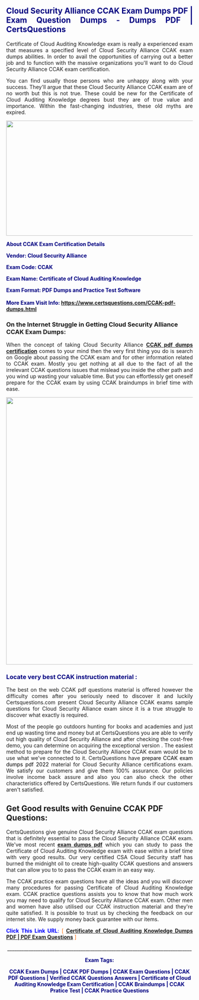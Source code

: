 <h2 style="text-align: justify;"><span style="color: #000080;">Cloud Security Alliance CCAK Exam Dumps PDF | Exam Question Dumps - Dumps PDF | CertsQuestions</span></h2>
<p style="text-align: justify;">Certificate of Cloud Auditing Knowledge exam is really a experienced exam that measures a specified level of Cloud Security Alliance  CCAK exam dumps abilities. In order to avail the opportunities of carrying out a better job and to function with the massive organizations you'll want to do Cloud Security Alliance CCAK exam certification.</p>
<p style="text-align: justify;">You can find usually those persons who are unhappy along with your success. They'll argue that these Cloud Security Alliance  CCAK exam are of no worth but this is not true. These could be new for the Certificate of Cloud Auditing Knowledge degrees bust they are of true value and importance. Within the fast-changing industries, these old myths are expired.</p>
<p><img style="display: block; margin-left: auto; margin-right: auto;" src="https://i.imgur.com/eaP4ae9.png" width="840" height="310" /></p>
<p><span style="color: #000080;"><strong>About CCAK Exam Certification Details</strong></span></p>
<p><span style="color: #000080;"><strong>Vendor: Cloud Security Alliance<br /></strong></span></p>
<p><span style="color: #000080;"><strong>Exam Code: CCAK</strong></span></p>
<p><span style="color: #000080;"><strong>Exam Name: Certificate of Cloud Auditing Knowledge</strong></span></p>
<p><span style="color: #000080;"><strong>Exam Format: PDF Dumps and Practice Test Software<br /><br />More Exam Visit Info: <span style="color: #ff6600;"><a href="https://www.certsquestions.com/CCAK-pdf-dumps.html">https://www.certsquestions.com/CCAK-pdf-dumps.html</a></span></strong></span></p>
<h3>On the Internet Struggle in Getting Cloud Security Alliance CCAK Exam Dumps:</h3>
<p style="text-align: justify;">When the concept of taking Cloud Security Alliance <a href="https://www.certsquestions.com/CCAK-pdf-dumps.html"><strong> CCAK pdf dumps certification</strong></a> comes to your mind then the very first thing you do is search on Google about passing the CCAK exam and for other information related to CCAK exam. Mostly you get nothing at all due to the fact of all the irrelevant CCAK questions issues that mislead you inside the other path and you wind up wasting your valuable time. But you can effortlessly get oneself prepare for the CCAK exam by using CCAK braindumps in brief time with ease.</p>
<p><a href="https://www.certsquestions.com/CCAK-pdf-dumps.html"><img style="display: block; margin-left: auto; margin-right: auto;" src="https://i.imgur.com/pxhoKQ2.png" width="720" /></a></p>
<h3><span style="color: #000080;">Locate very best  CCAK instruction material :</span></h3>
<p style="text-align: justify;">The best on the web CCAK pdf questions material is offered however the difficulty comes after you seriously need to discover it and luckily Certsquestions.com present Cloud Security Alliance CCAK exams sample questions for Cloud Security Alliance  exam since it is a true struggle to discover what exactly is required.</p>
<p style="text-align: justify;">Most of the people go outdoors hunting for books and academies and just end up wasting time and money but at CertsQuestions you are able to verify out high quality of Cloud Security Alliance  and after checking the cost-free demo, you can determine on acquiring the exceptional version . The easiest method to prepare for the Cloud Security Alliance CCAK exam would be to use what we've connected to it. CertsQuestions have <span style="color: #000000;">prepare CCAK exam dumps pdf 2022</span> material for Cloud Security Alliance certifications exam. We satisfy our customers and give them 100% assurance. Our policies involve income back assure and also you can also check the other characteristics offered by CertsQuestions. We return funds if our customers aren't satisfied.</p>
<h2>Get Good results with Genuine CCAK PDF Questions:</h2>
<p style="text-align: justify;">CertsQuestions give genuine Cloud Security Alliance CCAK exam questions that is definitely essential to pass the Cloud Security Alliance  CCAK exam. We've most recent<strong>&nbsp;<a href="https://www.certsquestions.com/">exam dumps pdf</a></strong>&nbsp;which you can study to pass the Certificate of Cloud Auditing Knowledge exam with ease within a brief time with very good results. Our very certified CSA Cloud Security staff has burned the midnight oil to create high-quality CCAK questions and answers that can allow you to to pass the CCAK exam in an easy way.</p>
<p style="text-align: justify;">The CCAK practice exam questions have all the ideas and you will discover many procedures for passing Certificate of Cloud Auditing Knowledge exam. CCAK practice questions assists you to know that how much work you may need to qualify for Cloud Security Alliance  CCAK exam. Other men and women have also utilised our CCAK instruction material and they're quite satisfied. It is possible to trust us by checking the feedback on our internet site. We supply money back guarantee with our items.</p>
<p style="text-align: justify;"><span style="color: #0000ff;"><strong>Click This Link URL</strong>:</span> <span style="color: #ff6600;">[ <strong><a href="https://www.certsquestions.com/csa-cloud-security-certification.html">Certificate of Cloud Auditing Knowledge Dumps PDF | PDF Exam Questions</a></strong> ]</span></p>
<p style="text-align: center;">______________________________________________________________________________</p>
<p style="text-align: center;"><span style="color: #000080;"><strong>Exam Tags:</strong></span></p>
<p style="text-align: center;"><span style="color: #000080;"><strong>CCAK Exam Dumps | CCAK PDF Dumps | CCAK Exam Questions | CCAK PDF Questions | Verified CCAK Questions Answers | Certificate of Cloud Auditing Knowledge Exam Certification | CCAK Braindumps | CCAK Pratice Test | CCAK Practice Questions</strong></span></p>
